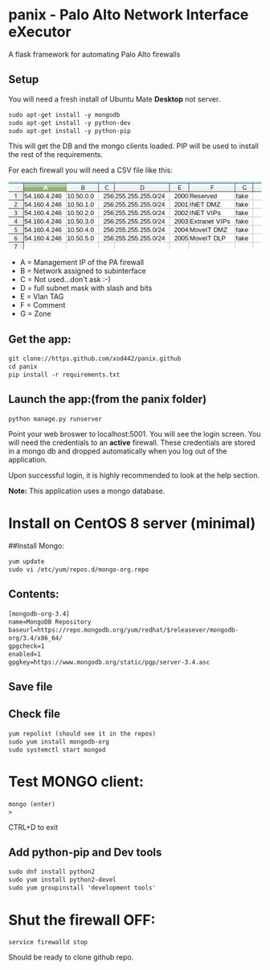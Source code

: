 # panix - **P**alo **A**lto **N**etwork **I**nterface e**X**ecutor
A flask framework for automating Palo Alto firewalls

## Setup
You will need a fresh install of Ubuntu Mate **Desktop** not server.
```
sudo apt-get install -y mongodb
sudo apt-get install -y python-dev
sudo apt-get install -y python-pip
```
This will get the DB and the mongo clients loaded. PIP will be used to install the rest of the requirements.

For each firewall you will need a CSV file like this:

![CSV File](/static/assets/spreadsheet.png)

- A = Management IP of the PA firewall
- B = Network assigned to subinterface
- C = Not used...don't ask :-)
- D = full subnet mask with slash and bits
- E = Vlan TAG
- F = Comment
- G = Zone


## Get the app:
```
git clone://https.github.com/xod442/panix.github
cd panix
pip install -r requirements.txt
```

## Launch the app:(from the panix folder)
```
python manage.py runserver
```
Point your web broswer to localhost:5001. You will see the login screen. You will need
the credentials to an **active** firewall. These credentials are stored in a mongo db and
dropped automatically when you log out of the application.

Upon successful login, it is highly recommended to look at the help section.

**Note:**
This application uses a mongo database.

# Install on CentOS 8 server (minimal)

##Install Mongo:
```
yum update
sudo vi /etc/yum/repos.d/mongo-org.repo
```
## Contents:
```
[mongodb-org-3.4]
name=MongoDB Repository
baseurl=https://repo.mongodb.org/yum/redhat/$releasever/mongodb-org/3.4/x86_64/
gpgcheck=1
enabled=1
gpgkey=https://www.mongodb.org/static/pgp/server-3.4.asc
```
## Save file

## Check file
```
yum repolist (should see it in the repos)
sudo yum install mongodb-org
sudo systemctl start mongod
```
# Test MONGO client:
```
mongo (enter)
>
```
CTRL+D to exit


## Add python-pip and Dev tools
```
sudo dnf install python2
sudo yum install python2-devel
sudo yum groupinstall 'development tools'
```
# Shut the firewall OFF:
```
service firewalld stop
```
Should be ready to clone github repo.
